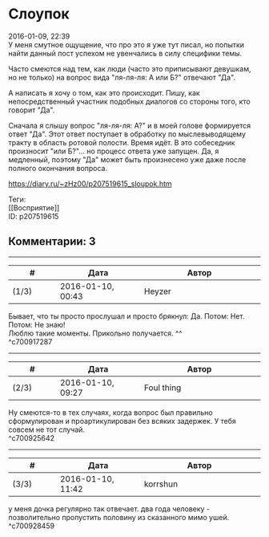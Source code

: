 Слоупок
=======

  
2016-01-09, 22:39  
 У меня смутное ощущение, что про это я уже тут писал, но попытки найти данный пост успехом не увенчались в силу специфики темы.   
   
 Часто смеются над тем, как люди (часто это приписывают девушкам, но не только) на вопрос вида "ля-ля-ля: А или Б?" отвечают "Да".   
   
 А написать я хочу о том, как это происходит. Пишу, как непосредственный участник подобных диалогов со стороны того, кто говорит "Да".   
   
 Сначала я слышу вопрос "ля-ля-ля: А?" и в моей голове формируется ответ "Да". Этот ответ поступает в обработку по мыслевыводящему тракту в область ротовой полости. Время идёт. В это собеседник произносит "или Б?"... но процесс ответа уже запущен. Да, я медленный, поэтому "Да" может быть произнесено уже даже после полного окончания вопроса.   
  
<https://diary.ru/~zHz00/p207519615_sloupok.htm>  
  
Теги:  
[[Восприятие]]  
ID: p207519615  


Комментарии: 3
--------------

  


---



|         #         |              Дата              |                     Автор                     |           ID           |
| --- | --- | --- | --- |
| (1/3) | 2016-01-10, 00:43 | Heyzer | c700917287 |

  
 Бывает, что ты просто прослушал и просто брякнул: Да. Потом: Нет. Потом: Не знаю!   
 Люблю такие моменты. Прикольно получается. ^^   
 ^c700917287

---



|         #         |              Дата              |                     Автор                     |           ID           |
| --- | --- | --- | --- |
| (2/3) | 2016-01-10, 09:27 | Foul thing | c700925642 |

  
 Ну смеются-то в тех случаях, когда вопрос был правильно сформулирован и проартикулирован без всяких задержек. У тебя совсем не тот случай.   
 ^c700925642

---



|         #         |              Дата              |                     Автор                     |           ID           |
| --- | --- | --- | --- |
| (3/3) | 2016-01-10, 11:42 | korrshun | c700928459 |

  
 у меня дочка регулярно так отвечает. два года человеку - позволительно пропустить половину из сказанного мимо ушей.   
 ^c700928459